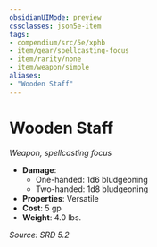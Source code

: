 ```yaml
---
obsidianUIMode: preview
cssclasses: json5e-item
tags:
- compendium/src/5e/xphb
- item/gear/spellcasting-focus
- item/rarity/none
- item/weapon/simple
aliases: 
- "Wooden Staff"
---
```

# Wooden Staff
*Weapon, spellcasting focus*  

- **Damage**:
  - One-handed: 1d6 bludgeoning
  - Two-handed: 1d8 bludgeoning
- **Properties**: Versatile
- **Cost**: 5 gp
- **Weight**: 4.0 lbs.

*Source: SRD 5.2*
